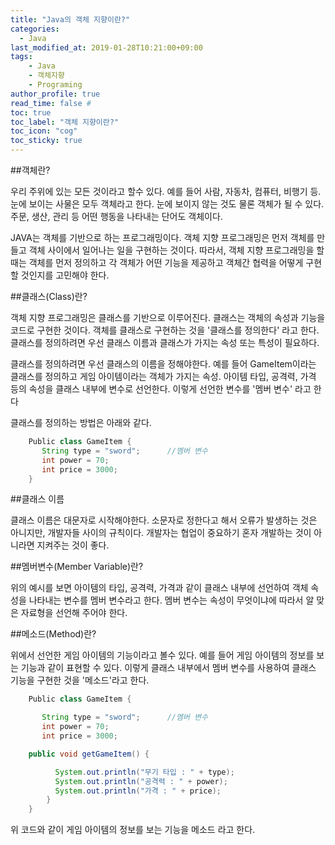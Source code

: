 ```yaml
---
title: "Java의 객체 지향이란?"
categories: 
  - Java
last_modified_at: 2019-01-28T10:21:00+09:00
tags: 
    - Java
    - 객체지향
    - Programing
author_profile: true
read_time: false # 
toc: true
toc_label: "객체 지향이란?" 
toc_icon: "cog" 
toc_sticky: true
---
```




##객체란? 

우리 주위에 있는 모든 것이라고 할수 있다. 예를 들어 사람, 자동차, 컴퓨터, 비행기 등. 눈에 보이는 사물은 모두 객체라고 한다.
눈에 보이지 않는 것도 물론 객체가 될 수 있다. 주문, 생산, 관리 등 어떤 행동을 나타내는 단어도 객체이다. 

JAVA는 객체를 기반으로 하는 프로그래밍이다. 객체 지향 프로그래밍은 먼저 객체를 만들고 객체 사이에서 일어나는 일을 구현하는 것이다.
따라서, 객체 지향 프로그래밍을 할때는 객체를 먼저 정의하고 각 객체가 어떤 기능을 제공하고 객체간 협력을 어떻게 구현할 것인지를 고민해야 한다.


##클래스(Class)란?

객체 지향 프로그래밍은 클래스를 기반으로 이루어진다. 클래스는 객체의 속성과 기능을 코드로 구현한 것이다. 
객체를 클래스로 구현하는 것을 '클래스를 정의한다' 라고 한다. 클래스를 정의하려면 우선 클래스 이름과 클래스가 가지는 속성 또는 특성이 필요하다.

클래스를 정의하려면 우선 클래스의 이름을 정해야한다. 예를 들어 GameItem이라는 클래스를 정의하고 게임 아이템이라는 객체가 가지는 속성.
아이템 타입, 공격력, 가격 등의 속성을 클래스 내부에 변수로 선언한다. 이렇게 선언한 변수를  '멤버 변수' 라고 한다

클래스를 정의하는 방법은 아래와 같다.

```java
    Public class GameItem {
       String type = "sword";      //멤버 변수
       int power = 70;
       int price = 3000;
    }
```

##클래스 이름 

클래스 이름은 대문자로 시작해야한다. 소문자로 정한다고 해서 오류가 발생하는 것은 아니지만, 개발자들 사이의 규칙이다.
개발자는 협업이 중요하기 혼자 개발하는 것이 아니라면 지켜주는 것이 좋다.


##멤버변수(Member Variable)란?

위의 예시를 보면 아이템의 타입, 공격력, 가격과 같이 클래스 내부에 선언하여 객체 속성을 나타내는 변수를 멤버 변수라고 한다.
멤버 변수는 속성이 무엇이냐에 따라서 알 맞은 자료형을 선언해 주어야 한다.


##메소드(Method)란?

위에서 선언한 게임 아이템의 기능이라고 볼수 있다. 예를 들어 게임 아이템의 정보를 보는 기능과 같이 표현할 수 있다.
이렇게 클래스 내부에서 멤버 변수를 사용하여 클래스 기능을 구현한 것을 '메소드'라고 한다.


```java
    Public class GameItem {

       String type = "sword";      //멤버 변수
       int power = 70;
       int price = 3000;

    public void getGameItem() {

          System.out.println("무기 타입 : " + type);
          System.out.println("공격력 : " + power);
          System.out.println("가격 : " + price);
        }
    }
```


위 코드와 같이 게임 아이템의 정보를 보는 기능을 메소드 라고 한다.

